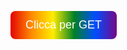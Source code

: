 <!DOCTYPE html>
<html lang="it">
<head>
<meta charset="UTF-8" />
<meta name="viewport" content="width=device-width, initial-scale=1" />
<title>Bottone LGBT con richiesta GET</title>
<style>
  .lgbt-button {
    padding: 12px 24px;
    font-size: 18px;
    color: white;
    border: none;
    border-radius: 8px;
    cursor: pointer;
    background: linear-gradient(90deg, 
      #E40303, /* rosso */
      #FF8C00, /* arancio */
      #FFED00, /* giallo */
      #008026, /* verde */
      #004DFF, /* blu */
      #750787  /* viola */
    );
    transition: transform 0.2s ease;
  }
  .lgbt-button:hover {
    transform: scale(1.05);
  }
</style>
</head>
<body>

<button class="lgbt-button" onclick="sendGetRequest()">Clicca per GET</button>

<script>
  function sendGetRequest() {
    fetch('https://jsonplaceholder.typicode.com/todos/1') // esempio URL GET
      .then(response => response.json())
      .then(data => {
        alert('Risposta ricevuta: ' + JSON.stringify(data));
      })
      .catch(error => {
        alert('Errore nella richiesta: ' + error);
      });
  }
</script>

</body>
</html>

